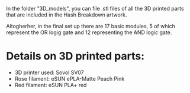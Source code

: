 In the folder "3D_models", you can file .stl files of all the 3D printed parts that are included in the Hash Breakdown artwork.

Altogherher, in the final set up there are 17 basic modules, 5 of which represent the OR logig gate and 12 representing the AND logic gate.


# Details on 3D printed parts:

- 3D printer used: Sovol SV07 
- Rose filament: eSUN ePLA-Matte Peach Pink
- Red filament: eSUN PLA+ red


